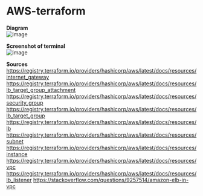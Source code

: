 # AWS-terraform


<b>Diagram</b><br>
![image](https://user-images.githubusercontent.com/19592094/110465659-f12fff80-8091-11eb-9fcd-6f369575818c.png)




<b>Screenshot of terminal</b><br>
![image](https://user-images.githubusercontent.com/19592094/110454710-cee3b500-8084-11eb-89d2-1beb258e3390.png)



<b>Sources</b><br>
https://registry.terraform.io/providers/hashicorp/aws/latest/docs/resources/internet_gateway
https://registry.terraform.io/providers/hashicorp/aws/latest/docs/resources/lb_target_group_attachment
https://registry.terraform.io/providers/hashicorp/aws/latest/docs/resources/security_group
https://registry.terraform.io/providers/hashicorp/aws/latest/docs/resources/lb_target_group
https://registry.terraform.io/providers/hashicorp/aws/latest/docs/resources/lb
https://registry.terraform.io/providers/hashicorp/aws/latest/docs/resources/subnet
https://registry.terraform.io/providers/hashicorp/aws/latest/docs/resources/instance
https://registry.terraform.io/providers/hashicorp/aws/latest/docs/resources/vpc
https://registry.terraform.io/providers/hashicorp/aws/latest/docs/resources/lb_listener
https://stackoverflow.com/questions/9257514/amazon-elb-in-vpc
